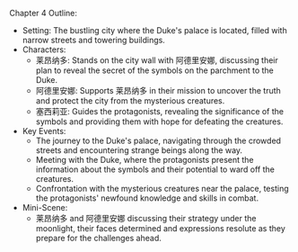 Chapter 4 Outline:
- Setting: The bustling city where the Duke's palace is located, filled with narrow streets and towering buildings.
- Characters:
   - 莱昂纳多: Stands on the city wall with 阿德里安娜, discussing their plan to reveal the secret of the symbols on the parchment to the Duke.
   - 阿德里安娜: Supports 莱昂纳多 in their mission to uncover the truth and protect the city from the mysterious creatures.
   - 塞西莉亚: Guides the protagonists, revealing the significance of the symbols and providing them with hope for defeating the creatures.
- Key Events:
   - The journey to the Duke's palace, navigating through the crowded streets and encountering strange beings along the way.
   - Meeting with the Duke, where the protagonists present the information about the symbols and their potential to ward off the creatures.
   - Confrontation with the mysterious creatures near the palace, testing the protagonists' newfound knowledge and skills in combat.
- Mini-Scene:
   - 莱昂纳多 and 阿德里安娜 discussing their strategy under the moonlight, their faces determined and expressions resolute as they prepare for the challenges ahead.
